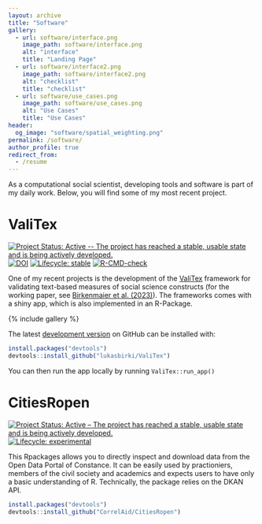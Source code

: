 ```yaml
---
layout: archive
title: "Software"
gallery:
  - url: software/interface.png
    image_path: software/interface.png
    alt: "interface"
    title: "Landing Page"
  - url: software/interface2.png
    image_path: software/interface2.png
    alt: "checklist"
    title: "checklist"
  - url: software/use_cases.png
    image_path: software/use_cases.png
    alt: "Use Cases"
    title: "Use Cases"
header:
  og_image: "software/spatial_weighting.png"
permalink: /software/
author_profile: true
redirect_from:
  - /resume
---
```


As a computational social scientist, developing tools and software is part of my daily work. Below, you will find some of my most recent project. 
# ValiTex

[![Project Status: Active -- The project has reached a stable, usable
state and is being actively
developed.](http://www.repostatus.org/badges/latest/active.svg)](http://www.repostatus.org/#active)
[![DOI](https://zenodo.org/badge/634831162.svg)](https://zenodo.org/badge/latestdoi/634831162)
[![Lifecycle: stable](https://img.shields.io/badge/lifecycle-stable-brightgreen.svg)](https://www.tidyverse.org/lifecycle/#stable)
[![R-CMD-check](https://github.com/lukasbirki/ValiTex/actions/workflows/R-CMD-check.yaml/badge.svg)](https://github.com/lukasbirki/ValiTex/actions/workflows/R-CMD-check.yaml)

One of my recent projects is the development of the [ValiTex](https://lukasbirki.shinyapps.io/ValiTex/) framework for validating text-based measures of social science constructs (for the working paper, see [Birkenmaier et al. (2023)](https://arxiv.org/abs/2307.02863)). The frameworks comes with a shiny app, which is also implemented in an R-Package.

{% include gallery %}



The latest [development version](https://github.com/lukasbirki/ValiTex) on GitHub can be installed with:

```r
install.packages("devtools")
devtools::install_github("lukasbirki/ValiTex")
```

You can then run the app locally by running `ValiTex::run_app()`

# CitiesRopen

[![Project Status: Active – The project has reached a stable, usable
state and is being actively
developed.](http://www.repostatus.org/badges/latest/active.svg)](http://www.repostatus.org/#active)
[![Lifecycle:
experimental](https://img.shields.io/badge/lifecycle-experimental-orange.svg)](https://www.tidyverse.org/lifecycle/#experimental)

This Rpackages allows you to directly inspect and download data from the Open Data Portal of Constance. It can be easily used by practioniers, members of the civil society and academics and expects users to have only a basic understanding of R. Technically, the package relies on the DKAN API.

``` r
install.packages("devtools")
devtools::install_github("CorrelAid/CitiesRopen")
```